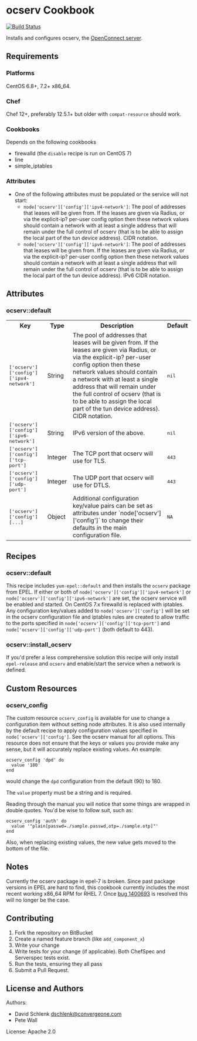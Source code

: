 # ocserv Cookbook
[![Build Status](https://travis-ci.org/dschlenk/ocserv-cookbook.svg?branch=develop)](https://travis-ci.org/dschlenk/ocserv-cookbook)

Installs and configures ocserv, the [OpenConnect server](http://www.infradead.org/ocserv/manual.html).

## Requirements

### Platforms

CentOS 6.8+, 7.2+ x86_64.

### Chef

Chef 12+, preferably 12.5.1+ but older with `compat-resource` should work.

### Cookbooks

Depends on the following cookbooks
  * firewalld (the `disable` recipe is run on CentOS 7)
  * line
  * simple_iptables

### Attributes
- One of the following attributes must be populated or the service will not start:
  * `node['ocserv']['config']['ipv4-network']`: The pool of addresses that leases will be given from. If the leases are given via Radius, or via the explicit-ip? per-user config option then these network values should contain a network with at least a single address that will remain under the full control of ocserv (that is to be able to assign the local part of the tun device address). CIDR notation. 
  * `node['ocserv']['config']['ipv6-network']`: The pool of addresses that leases will be given from. If the leases are given via Radius, or via the explicit-ip? per-user config option then these network values should contain a network with at least a single address that will remain under the full control of ocserv (that is to be able to assign the local part of the tun device address). IPv6 CIDR notation.


## Attributes

### ocserv::default

<table>
  <tr>
    <th>Key</th>
    <th>Type</th>
    <th>Description</th>
    <th>Default</th>
  </tr>
  <tr>
    <td><tt>['ocserv']['config']['ipv4-network']</tt></td>
    <td>String</td>
    <td>The pool of addresses that leases will be given from. If the leases are given via Radius, or via the explicit-ip? per-user config option then these network values should contain a network with at least a single address that will remain under the full control of ocserv (that is to be able to assign the local part of the tun device address). CIDR notation.</td>
    <td><tt>nil</tt></td>
  </tr>
  <tr>
    <td><tt>['ocserv']['config']['ipv6-network']</tt></td>
    <td>String</td>
    <td>IPv6 version of the above.</td>
    <td><tt>nil</tt></td>
  </tr>
  <tr>
    <td><tt>['ocserv']['config']['tcp-port']</tt></td>
    <td>Integer</td>
    <td>The TCP port that ocserv will use for TLS.</td>
    <td><tt>443</tt></td>
  </tr>
  <tr>
    <td><tt>['ocserv']['config']['udp-port']</tt></td>
    <td>Integer</td>
    <td>The UDP port that ocserv will use for DTLS.</td>
    <td><tt>443</tt></td>
  </tr>
  <tr>
    <td><tt>['ocserv']['config'][...]</tt></td>
    <td>Object</td>
    <td>Additional configuration key/value pairs can be set as attributes under `node['ocserv']['config']` to change their defaults in the main configuration file.</td>
    <td><tt>NA</tt></td>
  </tr>
</table>

## Recipes

### ocserv::default

This recipe includes `yum-epel::default` and then installs the `ocserv` package from EPEL. If either or both of `node['ocserv']['config']['ipv4-network']` or `node['ocserv']['config']['ipv6-network']` are set, the ocserv service will be enabled and started. On CentOS 7.x firewalld is replaced with iptables. Any configuration key/values added to `node['ocserv']['config']` will be set in the ocserv configuration file and iptables rules are created to allow traffic to the ports specified in `node['ocserv']['config']['tcp-port']` and `node['ocserv']['config']['udp-port']` (both default to 443).

### ocserv::install_ocserv

If you'd prefer a less comprehensive solution this recipe will only install `epel-release` and `ocserv` and enable/start the service when a network is defined. 


## Custom Resources

### ocserv_config
The custom resource `ocserv_config` is available for use to change a configuration item without setting node attributes. It is also used internally by the default recipe to apply configuration values specified in `node['ocserv']['config']`.  See the ocserv manual for all options. This resource does not ensure that the keys or values you provide make any sense, but it will accurately replace existing values.  An example:

```
ocserv_config 'dpd' do
  value '180'
end
```

would change the `dpd` configuration from the default (90) to 180.

The `value` property must be a string and is required. 

Reading through the manual you will notice that some things are wrapped in double quotes. You'd be wise to follow suit, such as:

```
ocserv_config 'auth' do
  value '"plain[passwd=./sample.passwd,otp=./sample.otp]"'
end
```

Also, when replacing existing values, the new value gets moved to the bottom of the file.

## Notes

Currently the ocserv package in epel-7 is broken. Since past package versions in EPEL are hard to find, this cookbook currently includes the most recent working x86_64 RPM for RHEL 7. Once [bug 1400693](https://bugzilla.redhat.com/show_bug.cgi?id=1400693) is resolved this will no longer be the case.


## Contributing

1. Fork the repository on BitBucket
2. Create a named feature branch (like `add_component_x`)
3. Write your change
4. Write tests for your change (if applicable). Both ChefSpec and Serverspec tests exist.
5. Run the tests, ensuring they all pass
6. Submit a Pull Request.

## License and Authors

Authors: 

- David Schlenk <dschlenk@convergeone.com>
- Pete Wall

License: Apache 2.0
